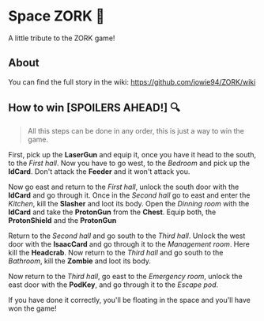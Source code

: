# Space ZORK 🚀
A little tribute to the ZORK game!

## About
You can find the full story in the wiki: https://github.com/jowie94/ZORK/wiki

## How to win [SPOILERS AHEAD!] 🔍
> All this steps can be done in any order, this is just a way to win the game.

First, pick up the **LaserGun** and equip it, once you have it head to the south, to the *First hall*. Now you have to go west, to the *Bedroom* and pick up the **IdCard**. Don't attack the **Feeder** and it won't attack you.

Now go east and return to the *First hall*, unlock the south door with the **IdCard** and go through it. Once in the *Second hall* go to east and enter the *Kitchen*, kill the **Slasher** and loot its body. Open the *Dinning room* with the **IdCard** and take the **ProtonGun** from the **Chest**. Equip both, the **ProtonShield** and the **ProtonGun**

Return to the *Second hall* and go south to the *Third hall*. Unlock the west door with the **IsaacCard** and go through it to the *Management room*. Here kill the **Headcrab**. Now return to the *Third hall* and go south to the *Bathroom*, kill the **Zombie** and loot its body.

Now return to the *Third hall*, go east to the *Emergency room*, unlock the east door with the **PodKey**, and go through it to the *Escape pod*.

If you have done it correctly, you'll be floating in the space and you'll have won the game!
